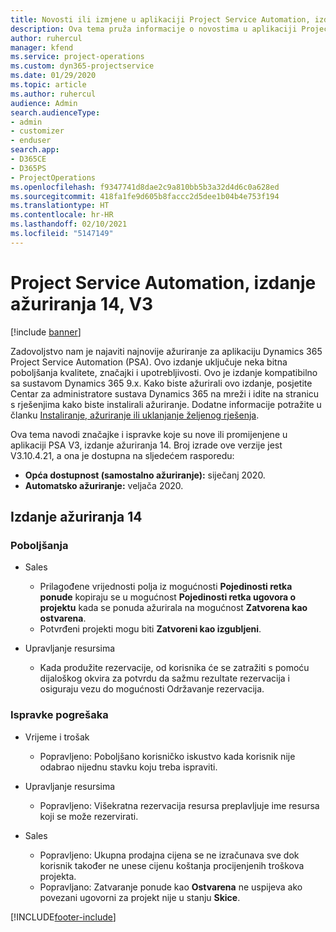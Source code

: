 ```yaml
---
title: Novosti ili izmjene u aplikaciji Project Service Automation, izdanje ažuriranja 14, V3
description: Ova tema pruža informacije o novostima u aplikaciji Project Service Automation, izdanje ažuriranja 14, V3.
author: ruhercul
manager: kfend
ms.service: project-operations
ms.custom: dyn365-projectservice
ms.date: 01/29/2020
ms.topic: article
ms.author: ruhercul
audience: Admin
search.audienceType:
- admin
- customizer
- enduser
search.app:
- D365CE
- D365PS
- ProjectOperations
ms.openlocfilehash: f9347741d8dae2c9a810bb5b3a32d4d6c0a628ed
ms.sourcegitcommit: 418fa1fe9d605b8faccc2d5dee1b04b4e753f194
ms.translationtype: HT
ms.contentlocale: hr-HR
ms.lasthandoff: 02/10/2021
ms.locfileid: "5147149"
---
```

# <a name="project-service-automation-update-release-14-v3"></a>Project Service Automation, izdanje ažuriranja 14, V3

[!include [banner](../includes/psa-now-project-operations.md)]

Zadovoljstvo nam je najaviti najnovije ažuriranje za aplikaciju Dynamics 365 Project Service Automation (PSA). Ovo izdanje uključuje neka bitna poboljšanja kvalitete, značajki i upotrebljivosti. Ovo je izdanje kompatibilno sa sustavom Dynamics 365 9.x. Kako biste ažurirali ovo izdanje, posjetite Centar za administratore sustava Dynamics 365 na mreži i idite na stranicu s rješenjima kako biste instalirali ažuriranje. Dodatne informacije potražite u članku [Instaliranje, ažuriranje ili uklanjanje željenog rješenja](https://docs.microsoft.com/power-platform/admin/install-remove-preferred-solution).

Ova tema navodi značajke i ispravke koje su nove ili promijenjene u aplikaciji PSA V3, izdanje ažuriranja 14. Broj izrade ove verzije jest V3.10.4.21, a ona je dostupna na sljedećem rasporedu:

- **Opća dostupnost (samostalno ažuriranje):** siječanj 2020.
- **Automatsko ažuriranje:** veljača 2020.

## <a name="update-release-14"></a>Izdanje ažuriranja 14

### <a name="enhancements"></a>Poboljšanja

- Sales

     - Prilagođene vrijednosti polja iz mogućnosti **Pojedinosti retka ponude** kopiraju se u mogućnost **Pojedinosti retka ugovora o projektu** kada se ponuda ažurirala na mogućnost **Zatvorena kao ostvarena**.
     - Potvrđeni projekti mogu biti **Zatvoreni kao izgubljeni**.

- Upravljanje resursima

     - Kada produžite rezervacije, od korisnika će se zatražiti s pomoću dijaloškog okvira za potvrdu da sažmu rezultate rezervacija i osiguraju vezu do mogućnosti Održavanje rezervacija.


### <a name="bug-fixes"></a>Ispravke pogrešaka

- Vrijeme i trošak

     - Popravljeno: Poboljšano korisničko iskustvo kada korisnik nije odabrao nijednu stavku koju treba ispraviti.

- Upravljanje resursima

     - Popravljeno: Višekratna rezervacija resursa preplavljuje ime resursa koji se može rezervirati.

- Sales

     - Popravljeno: Ukupna prodajna cijena se ne izračunava sve dok korisnik također ne unese cijenu koštanja procijenjenih troškova projekta.
     - Popravljano: Zatvaranje ponude kao **Ostvarena** ne uspijeva ako povezani ugovorni za projekt nije u stanju **Skice**.



[!INCLUDE[footer-include](../includes/footer-banner.md)]